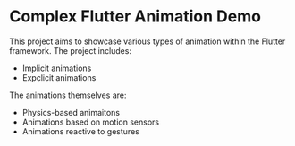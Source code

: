 # Complex Flutter Animation Demo

This project aims to showcase various types of animation within the Flutter framework. The project includes:

- Implicit animations
- Expclicit animations

The animations themselves are:

- Physics-based animaitons
- Animations based on motion sensors
- Animations reactive to gestures


